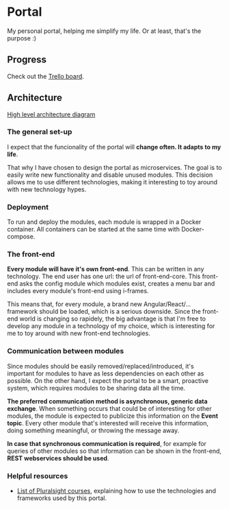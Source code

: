 # Portal
My personal portal, helping me simplify my life. Or at least, that's the purpose :)


## Progress
Check out the [Trello board](https://trello.com/b/LlzGuRM3/portal).

## Architecture
[High level architecture diagram](https://www.lucidchart.com/documents/embeddedchart/e7931a1a-eb23-47c3-9201-74334bfb57c2)

### The general set-up
I expect that the funcionality of the portal will **change often. It adapts to my life**.

That why I have chosen to design the portal as microservices. The goal is to easily write new functionality and disable unused modules. This decision allows me to use different technologies, making it interesting to toy around with new technology hypes.

### Deployment
To run and deploy the modules, each module is wrapped in a Docker container. All containers can be started at the same time with Docker-compose.

### The front-end
**Every module will have it's own front-end**. This can be written in any technology.
The end user has one url: the url of front-end-core. This front-end asks the config module which modules exist, creates a menu bar and includes every module's front-end using i-frames.

This means that, for every module, a brand new Angular/React/... framework should be loaded, which is a serious downside. Since the front-end world is changing so rapidely, the big advantage is that I'm free to develop any module in a technology of my choice, which is interesting for me to toy around with new front-end technologies.

### Communication between modules
Since modules should be easily removed/replaced/introduced, it's important for modules to have as less dependencies on each other as possible. On the other hand, I expect the portal to be a smart, proactive system, which requires modules to be sharing data all the time.

**The preferred communication method is asynchronous, generic data exchange**. When something occurs that could be of interesting for other modules, the module is expected to publicize this information on the **Event topic**. Every other module that's interested will receive this information, doing something meaningful, or throwing the message away.

 **In case that synchronous communication is required**, for example for queries of other modules so that information can be shown in the front-end, **REST  webservices should be used**. 

### Helpful resources
* [List of Pluralsight courses](https://app.pluralsight.com/channels/details/f975a3ba-648f-401a-851c-0ab47fe552c1?s=1), explaining how to use the technologies and frameworks used by this portal.
